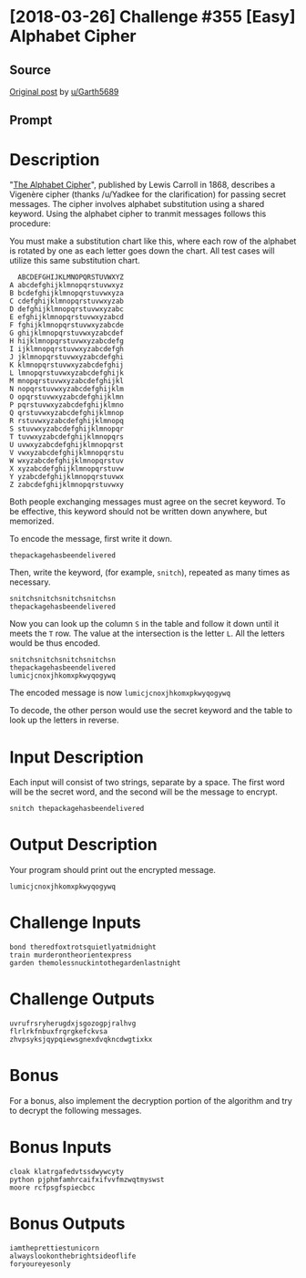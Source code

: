 # [2018-03-26] Challenge #355 [Easy] Alphabet Cipher

## Source

[Original post](https://old.reddit.com/r/dailyprogrammer/comments/879u8b/20180326_challenge_355_easy_alphabet_cipher/) by [u/Garth5689](https://old.reddit.com/user/Garth5689)

## Prompt

# Description

"[The Alphabet Cipher](https://en.wikipedia.org/wiki/The_Alphabet_Cipher)", published by Lewis Carroll in 1868, describes a Vigenère cipher (thanks /u/Yadkee for the clarification) for passing secret messages.  The cipher involves alphabet substitution using a shared keyword.  Using the alphabet cipher to tranmit messages follows this procedure:

You must make a substitution chart like this, where each row of the alphabet is rotated by one as each letter goes down the chart.  All test cases will utilize this same substitution chart.

      ABCDEFGHIJKLMNOPQRSTUVWXYZ
    A abcdefghijklmnopqrstuvwxyz
    B bcdefghijklmnopqrstuvwxyza
    C cdefghijklmnopqrstuvwxyzab
    D defghijklmnopqrstuvwxyzabc
    E efghijklmnopqrstuvwxyzabcd
    F fghijklmnopqrstuvwxyzabcde
    G ghijklmnopqrstuvwxyzabcdef
    H hijklmnopqrstuvwxyzabcdefg
    I ijklmnopqrstuvwxyzabcdefgh
    J jklmnopqrstuvwxyzabcdefghi
    K klmnopqrstuvwxyzabcdefghij
    L lmnopqrstuvwxyzabcdefghijk
    M mnopqrstuvwxyzabcdefghijkl
    N nopqrstuvwxyzabcdefghijklm
    O opqrstuvwxyzabcdefghijklmn
    P pqrstuvwxyzabcdefghijklmno
    Q qrstuvwxyzabcdefghijklmnop
    R rstuvwxyzabcdefghijklmnopq
    S stuvwxyzabcdefghijklmnopqr
    T tuvwxyzabcdefghijklmnopqrs
    U uvwxyzabcdefghijklmnopqrst
    V vwxyzabcdefghijklmnopqrstu
    W wxyzabcdefghijklmnopqrstuv
    X xyzabcdefghijklmnopqrstuvw
    Y yzabcdefghijklmnopqrstuvwx
    Z zabcdefghijklmnopqrstuvwxy

Both people exchanging messages must agree on the secret keyword.  To be effective, this keyword should not be written down anywhere, but memorized.

To encode the message, first write it down.

    thepackagehasbeendelivered

Then, write the keyword, (for example, `snitch`), repeated as many times as necessary.

    snitchsnitchsnitchsnitchsn
    thepackagehasbeendelivered

Now you can look up the column `S` in the table and follow it down until it meets the `T` row. The value at the intersection is the letter `L`. All the letters would be thus encoded.

    snitchsnitchsnitchsnitchsn
    thepackagehasbeendelivered
    lumicjcnoxjhkomxpkwyqogywq

The encoded message is now `lumicjcnoxjhkomxpkwyqogywq`

To decode, the other person would use the secret keyword and the table to look up the letters in reverse.

# Input Description
Each input will consist of two strings, separate by a space.  The first word will be the secret word, and the second will be the message to encrypt.

    snitch thepackagehasbeendelivered

# Output Description
Your program should print out the encrypted message.

    lumicjcnoxjhkomxpkwyqogywq

# Challenge Inputs

    bond theredfoxtrotsquietlyatmidnight
    train murderontheorientexpress
    garden themolessnuckintothegardenlastnight

# Challenge Outputs

    uvrufrsryherugdxjsgozogpjralhvg
    flrlrkfnbuxfrqrgkefckvsa
    zhvpsyksjqypqiewsgnexdvqkncdwgtixkx

# Bonus
For a bonus, also implement the decryption portion of the algorithm and try to decrypt the following messages.

# Bonus Inputs

    cloak klatrgafedvtssdwywcyty
    python pjphmfamhrcaifxifvvfmzwqtmyswst
    moore rcfpsgfspiecbcc

# Bonus Outputs

    iamtheprettiestunicorn
    alwayslookonthebrightsideoflife
    foryoureyesonly
